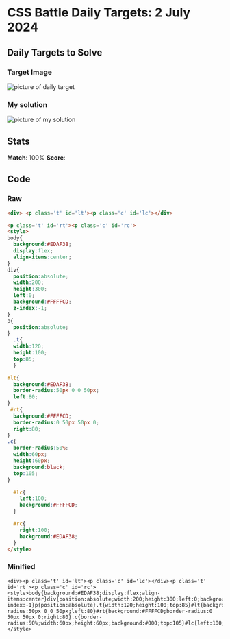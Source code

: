 

# CSS Battle Daily Targets: 2 July 2024

## Daily Targets to Solve

### Target Image

![picture of daily target](https://github.com/BekiaD/cssbattle/assets/144695091/ff3e6807-4c8e-445b-8ad4-541d55b87ac7)

### My solution

![picture of my solution](https://github.com/BekiaD/cssbattle/assets/144695091/38d17d9d-8b68-45e6-8d5c-7724db309073)

## Stats

**Match**: 100%
**Score**: 

## Code

### Raw

```html
<div> <p class='t' id='lt'><p class='c' id='lc'></div>

<p class='t' id='rt'><p class='c' id='rc'>
<style>
body{
  background:#EDAF38;
  display:flex;
  align-items:center;
}
div{
  position:absolute;
  width:200;
  height:300;
  left:0;
  background:#FFFFCD;
  z-index:-1;
}
p{
  position:absolute;
}
  .t{
  width:120;
  height:100;
  top:85;
  }

#lt{
  background:#EDAF38;
  border-radius:50px 0 0 50px;
  left:80;
}
 #rt{
  background:#FFFFCD;
  border-radius:0 50px 50px 0;
  right:80;
} 
.c{
  border-radius:50%;
  width:60px;
  height:60px;
  background:black;
  top:105;
}

  #lc{
    left:100;
    background:#FFFFCD;
  }

  #rc{
    right:100;
    background:#EDAF38;
  }
</style>

```

### Minified

```
<div><p class='t' id='lt'><p class='c' id='lc'></div><p class='t' id='rt'><p class='c' id='rc'><style>body{background:#EDAF38;display:flex;align-items:center}div{position:absolute;width:200;height:300;left:0;background:#FFFFCD;z-index:-1}p{position:absolute}.t{width:120;height:100;top:85}#lt{background:#EDAF38;border-radius:50px 0 0 50px;left:80}#rt{background:#FFFFCD;border-radius:0 50px 50px 0;right:80}.c{border-radius:50%;width:60px;height:60px;background:#000;top:105}#lc{left:100;background:#FFFFCD}#rc{right:100;background:#EDAF38}</style>
```
